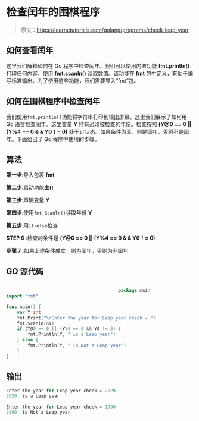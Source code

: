 # 检查闰年的围棋程序

> 原文：<https://learnetutorials.com/golang/programs/check-leap-year>

## 如何查看闰年

这里我们解释如何在 Go 程序中检查闰年。我们可以使用内置功能 **fmt.println()** 打印任何内容，使用 **fmt.scanln()** 读取数值。该功能在 **fmt** 包中定义，有助于编写标准输出。为了使用这些功能，我们需要导入“fmt”包。

## 如何在围棋程序中检查闰年

我们使用`fmt.println()`功能将字符串打印到输出屏幕。这里我们展示了如何用 Go 语言检查闰年。这里变量 **Y** 持有必须被检查的年份。检查按照 **(Y@0 == 0 || (Y%4 == 0 & & Y0！= 0)** 处于`if`状态。如果条件为真，则是闰年，否则不是闰年。下面给出了 Go 程序中使用的步骤。

## 算法

**第一步**:导入包裹 **fmt**

**第二步**:启动功能**主()**

**第三步**:声明变量 **Y**

**第四步**:使用`fmt.Scanln()`读取年份 **Y**

**第五步**:用`if-else`检查

**STEP 6** :检查的条件是 **(Y@0 == 0 || (Y%4 == 0 & & Y0！= 0)**

**步骤 7** :如果上述条件成立，则为闰年，否则为非闰年

## GO 源代码

```go

                                          package main
import "fmt"

func main() {
    var Y int
    fmt.Print("\nEnter the year for Leap year check = ")
    fmt.Scanln(&Y)
    if (Y@0 == 0 || (Y%4 == 0 && Y0 != 0) {
        fmt.Println(Y, " is a Leap year")
    } else {
        fmt.Println(Y, " is Not a Leap year")
    }
} 

```

## 输出

```go
Enter the year for Leap year check = 2020
2020  is a Leap year

Enter the year for Leap year check = 1990
1990  is Not a Leap year
```